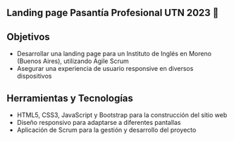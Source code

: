 ## Landing page Pasantía Profesional UTN 2023 :rocket:

## Objetivos

- Desarrollar una landing page para un Instituto de Inglés en Moreno (Buenos Aires), utilizando Agile Scrum
- Asegurar una experiencia de usuario responsive en diversos dispositivos

## Herramientas y Tecnologías

- HTML5, CSS3, JavaScript y Bootstrap para la construcción del sitio web
- Diseño responsivo para adaptarse a diferentes pantallas
- Aplicación de Scrum para la gestión y desarrollo del proyecto
